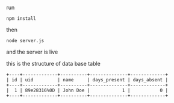 run 
```
npm install
```

then 
``` 
node server.js
```


and the server is live 

this is the structure of data base table 
```
+----+-------------+----------+--------------+-------------+
| id | uid         | name     | days_present | days_absent |
+----+-------------+----------+--------------+-------------+
|  1 | 89e28316%0D | John Doe |            1 |           0 |
+----+-------------+----------+--------------+-------------+
```
